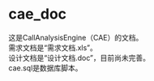 # cae_doc
这是CallAnalysisEngine（CAE）的文档。       
需求文档是“需求文档.xls”。        
设计文档是“设计文档.doc”，目前尚未完善。     
cae.sql是数据库脚本。
